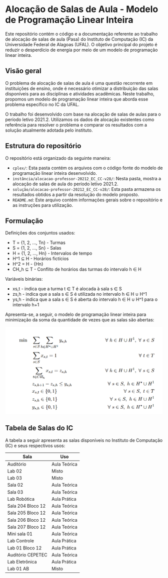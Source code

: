 # Alocação de Salas de Aula - Modelo de Programação Linear Inteira

Este repositório contém o código e a documentação referente ao trabalho de alocação de salas de aula (Pasa) do Instituto de Computação (IC) da Universidade Federal de Alagoas (UFAL). O objetivo principal do projeto é reduzir o desperdício de energia por meio de um modelo de programação linear inteira.

## Visão geral

O problema de alocação de salas de aula é uma questão recorrente em instituições de ensino, onde é necessário otimizar a distribuição das salas disponíveis para as disciplinas e atividades acadêmicas. Neste trabalho, propomos um modelo de programação linear inteira que aborda esse problema específico no IC da UFAL.

O trabalho foi desenvolvido com base na alocação de salas de aulas para o período letivo 2021.2. Utilizamos os dados de alocação existentes como referência para resolver o problema e comparar os resultados com a solução atualmente adotada pelo instituto.

## Estrutura do repositório

O repositório está organizado da seguinte maneira:

- `cplex/`: Esta pasta contém os arquivos com o código fonte do modelo de programação linear inteira desenvolvido. 
- `instância/alocacao-professor-20212_EC_CC-v28/`: Nesta pasta, mostra a alocação de salas de aula do período letivo 2021.2.
- `solução/alocacao-professor-20212_EC_CC-v28/`: Esta pasta armazena os resultados obtidos a partir da resolução do modelo proposto.
- `README.md`: Este arquivo contém informações gerais sobre o repositório e as instruções para utilização.

## Formulação

Definições dos conjuntos usados:

- T = {1, 2, ..., Tn} - Turmas
- S = {1, 2, ..., Sn} - Salas
- H = {1, 2, ..., Hn} - Intervalos de tempo
- H^1 ⊆ H - Horários fictícios
- H^2 = H - {Hn}
- CH_h ⊆ T - Conflito de horários das turmas do intervalo h ∈ H

Variáveis binárias:

- xs,t - indica que a turma t ∈ T é alocada à sala s ∈ S
- zs,h - indica que a sala s ∈ S é utilizada no intervalo h ∈ H ∪ H^1
- ys,h - indica que a sala s ∈ S é aberta do intervalo h ∈ H ∪ H^1 para o intervalo h+1

Apresenta-se, a seguir, o modelo de programação linear inteira para minimização da soma da quantidade de vezes que as salas são abertas:

![Equação 1](pli.png)


## Tabela de Salas do IC

A tabela a seguir apresenta as salas disponíveis no Instituto de Computação (IC) e seus respectivos usos:

| Sala               | Uso           |
|--------------------|---------------|
| Auditório          | Aula Teórica  |
| Lab 02             | Misto         |
| Lab 03             | Misto         |
| Sala 02            | Aula Teórica  |
| Sala 03            | Aula Teórica  |
| Lab Robótica       | Aula Prática  |
| Sala 204 Bloco 12  | Aula Teórica  |
| Sala 205 Bloco 12  | Aula Teórica  |
| Sala 206 Bloco 12  | Aula Teórica  |
| Sala 207 Bloco 12  | Aula Teórica  |
| Mini sala 01       | Aula Teórica  |
| Lab Controle       | Aula Prática  |
| Lab 01 Bloco 12    | Aula Prática  |
| Auditório CEPETEC  | Aula Teórica  |
| Lab Eletrônica     | Aula Prática  |
| Lab 01 AB          | Misto         |



